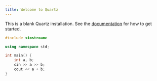 ```yaml
---
title: Welcome to Quartz
---
```


This is a blank Quartz installation.
See the [documentation](https://quartz.jzhao.xyz) for how to get started.

```cpp
#include <iostream>

using namespace std;

int main() {
	int a, b;
	cin >> a >> b;
	cout << a + b;
}
```

